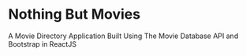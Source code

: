 # Nothing But Movies
A Movie Directory Application Built Using The Movie Database API and Bootstrap in ReactJS
